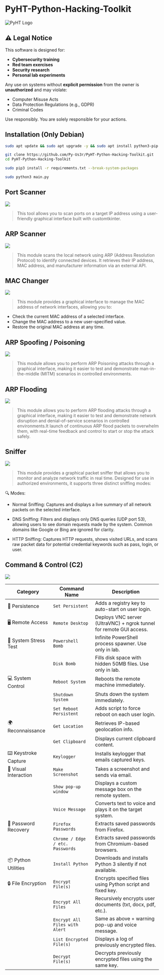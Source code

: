 # PyHT-Python-Hacking-Toolkit

![PyHT Logo](https://github.com/user-attachments/assets/bf1f9276-476e-4aab-964d-1eb864cb3676)

## ⚠️ Legal Notice

This software is designed for:
- **Cybersecurity training**
- **Red team exercises**
- **Security research**
- **Personal lab experiments**

Any use on systems without **explicit permission** from the owner is **unauthorized** and may violate:
- Computer Misuse Acts
- Data Protection Regulations (e.g., GDPR)
- Criminal Codes

Use responsibly. You are solely responsible for your actions.

## Installation (Only Debian)

```bash
sudo apt update && sudo apt upgrade -y && sudo apt install python3-pip python3-tk macchanger git -y
```

```bash
git clone https://github.com/Py-Us3r/PyHT-Python-Hacking-Toolkit.git
cd PyHT-Python-Hacking-Toolkit
```

```bash
sudo pip3 install -r requirements.txt --break-system-packages
```

```bash
sudo python3 main.py
```

## Port Scanner

[![](https://github.com/user-attachments/assets/92c4eef2-0d6b-4b04-a6d0-fbac57f0f714)](https://youtu.be/cpU3s4uIS5k)

> This tool allows you to scan ports on a target IP address using a user-friendly graphical interface built with customtkinter.

## ARP Scanner 

[![](https://github.com/user-attachments/assets/e9fb5063-9f3d-42f9-b006-8ad39fd7a7ef)](https://youtu.be/qvrkEBCNHxM)

> This module scans the local network using ARP (Address Resolution Protocol) to identify connected devices. It retrieves their IP address, MAC address, and manufacturer information via an external API.

## MAC Changer

[![](https://github.com/user-attachments/assets/e1c4a9ad-2b6b-41eb-bc5a-11266837c6a6)](https://youtu.be/ezkysUO2GRc)

> This module provides a graphical interface to manage the MAC address of network interfaces, allowing you to:

- Check the current MAC address of a selected interface.
- Change the MAC address to a new user-specified value.
- Restore the original MAC address at any time.

## ARP Spoofing / Poisoning

[![](https://github.com/user-attachments/assets/96b397d1-44ac-4511-9e89-61cc0fe9eddc)](https://youtu.be/FkB_YGpAvvU)

> This module allows you to perform ARP Poisoning attacks through a graphical interface, making it easier to test and demonstrate man-in-the-middle (MITM) scenarios in controlled environments.

## ARP Flooding

[![](https://github.com/user-attachments/assets/f24c4e67-1380-4fca-9fea-6701ca586396)](https://youtu.be/WtSOTLevPmw)

> This module allows you to perform ARP flooding attacks through a graphical interface, making it easier to test and demonstrate network disruption and denial-of-service scenarios in controlled environments.It launch of continuous ARP flood packets to overwhelm them, with real-time feedback and control to start or stop the attack safely.

## Sniffer

[![](https://github.com/user-attachments/assets/4cfa1812-30e2-4a9a-9de1-cda2a9fc1126)](https://youtu.be/R4FjesFfFlQ)

> This module provides a graphical packet sniffer that allows you to monitor and analyze network traffic in real time. Designed for use in authorized environments, it supports three distinct sniffing modes:

🔍 Modes:

- Normal Sniffing: Captures and displays a live summary of all network packets on the selected interface.

- DNS Sniffing: Filters and displays only DNS queries (UDP port 53), allowing users to see domain requests made by the system. Common domains like Google or Bing are ignored for clarity.

- HTTP Sniffing: Captures HTTP requests, shows visited URLs, and scans raw packet data for potential credential keywords such as pass, login, or user.

## Command & Control (C2)

[![](https://github.com/user-attachments/assets/a2c4f5e6-553d-4752-ae1e-a3fec2bc09d0)](https://youtu.be/6YO16RgJ9vU)

| Category               | Command Name                       | Description |
|------------------------|------------------------------------|-------------|
| 🧬 Persistence          | `Set Persistent`                   | Adds a registry key to auto-start on user login. |
| 🖥️ Remote Access        | `Remote Desktop`                   | Deploys VNC server (UltraVNC) + ngrok tunnel for remote GUI access. |
| 🧪 System Stress Test   | `Powershell Bomb`                  | Infinite PowerShell process spawner. Use only in lab. |
|                        | `Disk Bomb`                        | Fills disk space with hidden 50MB files. Use only in lab. |
| 💻 System Control       | `Reboot System`                    | Reboots the remote machine immediately. |
|                        | `Shutdown System`                  | Shuts down the system immediately. |
|                        | `Set Reboot Persistent`            | Adds script to force reboot on each user login. |
| 🌍 Reconnaissance       | `Get Location`                     | Retrieves IP-based geolocation info. |
|                        | `Get Clipboard`                    | Displays current clipboard content. |
| ⌨️ Keystroke Capture    | `Keylogger`                        | Installs keylogger that emails captured keys. |
| 📸 Visual Interaction   | `Make Screenshot`                  | Takes a screenshot and sends via email. |
|                        | `Show pop-up window`               | Displays a custom message box on the remote system. |
|                        | `Voice Message`                    | Converts text to voice and plays it on the target system. |
| 🔐 Password Recovery    | `Firefox Passwords`                | Extracts saved passwords from Firefox. |
|                        | `Chrome / Edge / etc. Passwords`   | Extracts saved passwords from Chromium-based browsers. |
| 📦 Python Utilities     | `Install Python`                   | Downloads and installs Python 3 silently if not available. |
| 🔒 File Encryption      | `Encrypt File(s)`                  | Encrypts specified files using Python script and fixed key. |
|                        | `Encrypt All Files`                | Recursively encrypts user documents (txt, docx, pdf, etc.). |
|                        | `Encrypt All Files with Alert`     | Same as above + warning pop-up and voice message. |
|                        | `List Encrypted File(s)`           | Displays a log of previously encrypted files. |
|                        | `Decrypt File(s)`                  | Decrypts previously encrypted files using the same key. |


